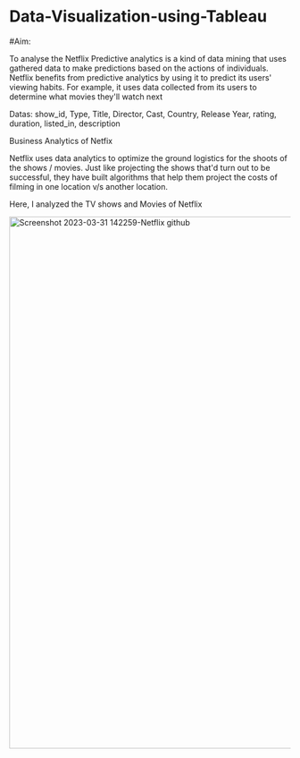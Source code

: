 # Data-Visualization-using-Tableau

#Aim:

To analyse the Netflix Predictive analytics is a kind of data mining that uses gathered data to make predictions based on the actions of individuals. Netflix benefits from predictive analytics by using it to predict its users' viewing habits. For example, it uses data collected from its users to determine what movies they'll watch next

Datas:
show_id,
Type,
Title,
Director,
Cast,
Country,
Release Year,
rating,
duration,
listed_in,
description

Business Analytics of  Netfix

Netflix uses data analytics to optimize the ground logistics for the shoots of the shows / movies. Just like projecting the shows that'd turn out to be successful, they have built algorithms that help them project the costs of filming in one location v/s another location.

Here, I analyzed the TV shows and Movies of Netflix

<img width="951" alt="Screenshot 2023-03-31 142259-Netflix github" src="https://user-images.githubusercontent.com/124794009/229136977-7d69230d-fee4-4c22-9d73-dc03d38f63de.png">

